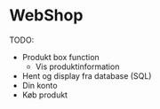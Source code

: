 # WebShop

TODO:
- Produkt box function
  - Vis produktinformation
- Hent og display fra database (SQL)
- Din konto
- Køb produkt
